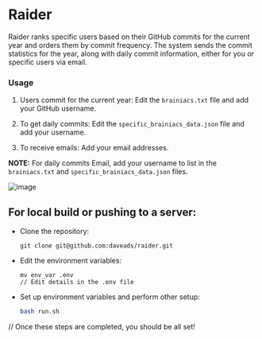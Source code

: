 # Raider 

Raider ranks specific users based on their GitHub commits for the current year and orders them by commit frequency. The system sends the commit statistics for the year, along with daily commit information, either for you or specific users via email.



### Usage

1. Users commit for the current year:
   Edit the `brainiacs.txt` file and add your GitHub username.

2. To get daily commits:
   Edit the `specific_brainiacs_data.json` file and add your username.

3. To receive emails:
   Add your email addresses.

**NOTE:**
For daily commits Email, add your username to list in the `brainiacs.txt` and `specific_brainiacs_data.json` files.

![image](https://github.com/daveads/raider/blob/main/images/rader1.png)


## For local build or pushing to a server:

- Clone the repository:
   ```
   git clone git@github.com:daveads/raider.git
   ```

- Edit the environment variables:
   ```
   mv env_var .env
   // Edit details in the .env file
   ```

- Set up environment variables and perform other setup:
   ```bash
   bash run.sh
   ```

// Once these steps are completed, you should be all set!
